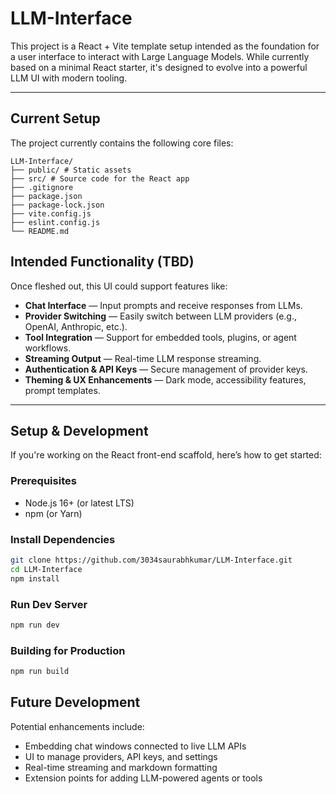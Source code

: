 # LLM-Interface

This project is a React + Vite template setup intended as the foundation for a user interface to interact with Large Language Models. While currently based on a minimal React starter, it's designed to evolve into a powerful LLM UI with modern tooling.

---

##  Current Setup

The project currently contains the following core files:
```
LLM-Interface/
├── public/ # Static assets
├── src/ # Source code for the React app
├── .gitignore
├── package.json
├── package-lock.json
├── vite.config.js
├── eslint.config.js
└── README.md
```

##  Intended Functionality (TBD)

Once fleshed out, this UI could support features like:

- **Chat Interface** — Input prompts and receive responses from LLMs.
- **Provider Switching** — Easily switch between LLM providers (e.g., OpenAI, Anthropic, etc.).
- **Tool Integration** — Support for embedded tools, plugins, or agent workflows.
- **Streaming Output** — Real-time LLM response streaming.
- **Authentication & API Keys** — Secure management of provider keys.
- **Theming & UX Enhancements** — Dark mode, accessibility features, prompt templates.

---

##  Setup & Development

If you're working on the React front-end scaffold, here’s how to get started:

### Prerequisites
- Node.js 16+ (or latest LTS)
- npm (or Yarn)

### Install Dependencies

```bash
git clone https://github.com/3034saurabhkumar/LLM-Interface.git
cd LLM-Interface
npm install
```

### Run Dev Server
```bash
npm run dev
```

### Building for Production
```bash
npm run build
```

## Future Development

Potential enhancements include:
- Embedding chat windows connected to live LLM APIs
- UI to manage providers, API keys, and settings
- Real-time streaming and markdown formatting
- Extension points for adding LLM-powered agents or tools
